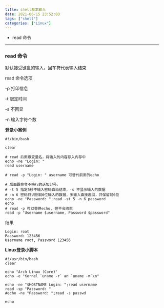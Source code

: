 ```yaml
---
title: shell基本输入
date: 2021-06-15 23:52:03
tags: ["shell"]
categories: ["Linux"]
---
```


- read 命令

****

### read 命令

默认接受键盘的输入，回车符代表输入结束

read 命令选项

\-p 打印信息

\-t 限定时间

\-s 不回显

-n 输入字符个数

<!--more-->

**登录小案例**

```shell
#!/bin/bash

clear

# read 后面跟变量名，将输入的内容存入内存中
echo -ne "Login: "
read username

# read -p "Login: " username 可替代前面的echo

# 后面跟命令不换行的话加分号。
# -t 5 指定5秒不输入密码自动结束，-s 不显示输入的数据
# -n 6 密码只识别前6位输入的数据，多输入直接返回，并保留前6位
echo -ne "Password: ";read -st 5 -n 6 password
echo
# read -p 可以替换echo, 但不会结束
read -p "Username $username, Password $password"
```

结果

```shell
Login: root
Password: 123456
Username root, Password 123456
```

**Linux登录小脚本**

```shell
#!/usr/bin/bash
clear

echo "Arch Linux (Core)"
echo -e "Kernel `uname -r` an `uname -m`\n"

echo -ne "$HOSTNAME Login: ";read username
read -sp "Password: "
#echo -ne "Password: ";read -s passwd

echo
```